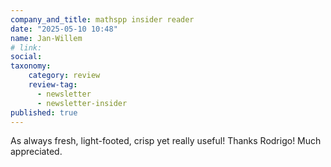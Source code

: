 ```yaml
---
company_and_title: mathspp insider reader
date: "2025-05-10 10:48"
name: Jan-Willem
# link:
social: 
taxonomy:
    category: review
    review-tag:
      - newsletter
      - newsletter-insider
published: true
---
```


As always fresh, light-footed, crisp yet really useful! Thanks Rodrigo! Much appreciated.
